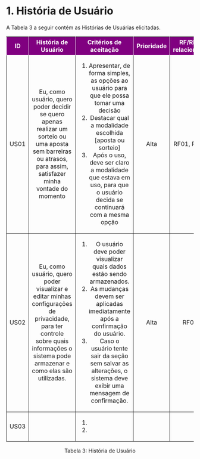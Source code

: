 # 1. História de Usuário

A Tabela 3 a seguir contém as Histórias de Usuárias elicitadas. 

<table>
    <thead>
        <tr style="background-color: purple; color: white" >
            <th style="border-style:solid;border-width:1px;text-align:center">ID</th>
            <th style="border-style:solid;border-width:1px;text-align:center">História de Usuário</th>
            <th style="border-style:solid;border-width:1px;text-align:center">Critérios de aceitação</th>
            <th style="border-style:solid;border-width:1px;text-align:center">Prioridade</th>
            <th style="border-style:solid;border-width:1px;text-align:center">RF/RNF relacionado</th>
        </tr>
    </thead>
    <tbody>
        <tr>
            <span id="ustory-01"></span>
            <td style="border-style:solid;border-width:1px;text-align:center;vertical-align:middle" rowspan="1">US01</td>
            <td style="border-style:solid;border-width:1px;text-align:center;vertical-align:middle" rowspan="1">Eu, como usuário, quero poder decidir se quero apenas realizar um sorteio ou uma aposta sem barreiras ou atrasos, para assim, satisfazer minha vontade do momento</td>
            <td style="border-style:solid;border-width:1px;text-align:center;vertical-align:middle" rowspan="1">
              <ol>
                <li> Apresentar, de forma simples, as opções ao usuário para que ele possa tomar uma decisão</li>
                <li> Destacar qual a modalidade escolhida [aposta ou sorteio]</li>
                <li> Após o uso, deve ser claro a modalidade que estava em uso, para que o usuário decida se continuará com a mesma opção</li>
              </ol>
            </td>
            <td style="border-style:solid;border-width:1px;text-align:center;vertical-align:middle"> Alta </td>
            <td style="border-style:solid;border-width:1px;text-align:center;vertical-align:middle"> RF01, RF05</td>
        </tr>
        <tr>
            <span id="ustory-01"></span>
            <td style="border-style:solid;border-width:1px;text-align:center;vertical-align:middle" rowspan="1">US02</td>
            <td style="border-style:solid;border-width:1px;text-align:center;vertical-align:middle" rowspan="1"> Eu, como usuário, quero poder visualizar e editar minhas configurações de privacidade, para ter controle sobre quais informações o sistema pode armazenar e como elas são utilizadas. </td>
            <td style="border-style:solid;border-width:1px;text-align:center;vertical-align:middle" rowspan="1">
              <ol>
                <li> O usuário deve poder visualizar quais dados estão sendo armazenados. </li>
                <li> As mudanças devem ser aplicadas imediatamente após a confirmação do usuário. </li>
                <li> Caso o usuário tente sair da seção sem salvar as alterações, o sistema deve exibir uma mensagem de confirmação. </li>
              </ol>
            </td>
            <td style="border-style:solid;border-width:1px;text-align:center;vertical-align:middle"> Alta </td>
            <td style="border-style:solid;border-width:1px;text-align:center;vertical-align:middle"> RF06 </td>
        </tr>
        <tr>
            <span id="ustory-01"></span>
            <td style="border-style:solid;border-width:1px;text-align:center;vertical-align:middle" rowspan="1">US03</td>
            <td style="border-style:solid;border-width:1px;text-align:center;vertical-align:middle" rowspan="1"> </td>
            <td style="border-style:solid;border-width:1px;text-align:center;vertical-align:middle" rowspan="1">
              <ol>
                <li> </li>
                <li> </li>
              </ol>
            </td>
            <td style="border-style:solid;border-width:1px;text-align:center;vertical-align:middle"> </td>
            <td style="border-style:solid;border-width:1px;text-align:center;vertical-align:middle"> </td>
        </tr>
</table>

<div style="text-align: center">
<p>Tabela 3: História de Usuário</p>
</div>
